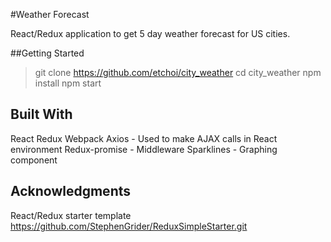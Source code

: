 #Weather Forecast

React/Redux application to get 5 day weather forecast for US cities.

##Getting Started

> git clone https://github.com/etchoi/city_weather
> cd city_weather
> npm install
> npm start

## Built With

React
Redux
Webpack
Axios - Used to make AJAX calls in React environment
Redux-promise - Middleware
Sparklines - Graphing component


## Acknowledgments

React/Redux starter template https://github.com/StephenGrider/ReduxSimpleStarter.git
